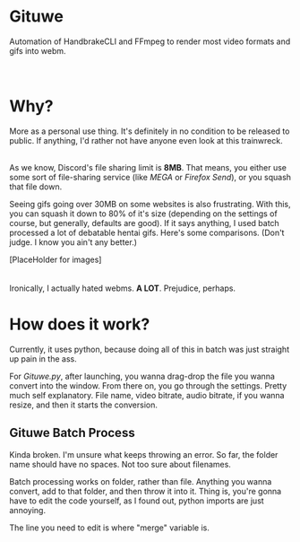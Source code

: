 # Gituwe
Automation of HandbrakeCLI and FFmpeg to render most video formats and gifs into webm.
<br>
<br>
<br>

# Why?
More as a personal use thing. It's definitely in no condition to be released to public. If anything, I'd rather not have anyone even look at this trainwreck.
<br>
<br>

As we know, Discord's file sharing limit is **8MB**. That means, you either use some sort of file-sharing service (like *MEGA* or *Firefox Send*), or you squash that file down. 

Seeing gifs going over 30MB on some websites is also frustrating. With this, you can squash it down to 80% of it's size (depending on the settings of course, but generally, defaults are good). If it says anything, I used batch processed a lot of debatable hentai gifs. Here's some comparisons.
(Don't judge. I know you ain't any better.)

[PlaceHolder for images]
<br>
<br>
<br>
Ironically, I actually hated webms. **A LOT**. Prejudice, perhaps.

# How does it work?

Currently, it uses python, because doing all of this in batch was just straight up pain in the ass.

For *Gituwe.py*, after launching, you wanna drag-drop the file you wanna convert into the window. From there on, you go through the settings. Pretty much self explanatory. File name, video bitrate, audio bitrate, if you wanna resize, and then it starts the conversion.

## Gituwe Batch Process

Kinda broken. I'm unsure what keeps throwing an error. So far, the folder name should have no spaces. Not too sure about filenames.

Batch processing works on folder, rather than file. Anything you wanna convert, add to that folder, and then throw it into it. Thing is, you're gonna have to edit the code yourself, as I found out, python imports are just annoying.

The line you need to edit is where "merge" variable is.



